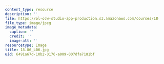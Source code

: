 ```yaml
---
content_type: resource
description: ''
file: https://ol-ocw-studio-app-production.s3.amazonaws.com/courses/18-06-linear-algebra-spring-2010/6491a67d10b20176a009007dfa7181bf_18.06_L06.jpg
file_type: image/jpeg
image_metadata:
  caption: ''
  credit: ''
  image-alt: ''
resourcetype: Image
title: 18.06_L06.jpg
uid: 6491a67d-10b2-0176-a009-007dfa7181bf
---
```


